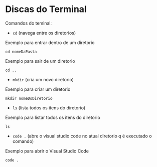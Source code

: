 # Discas do Terminal
Comandos do teminal:

- `cd` (navega entre os diretorios)

Exemplo para entrar dentro de um diretorio
```
cd nomeDaPasta
```
Exemplo para sair de um diretorio
```
cd ..
```
- `mkdir` (cria um novo diretorio)

Exemplo para criar um diretorio
```
mkdir nomeDoDiretorio
```
- `ls` (lista todos os itens do diretorio)

Exemplo para listar todos os itens do diretorio
```
ls
```
- `code .` (abre o visual studio code no atual diretorio q é executado o comando)

Exemplo para abrir o Visual Studio Code
```
code .
```
